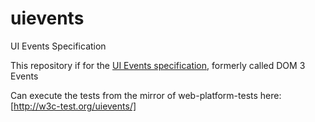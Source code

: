 # uievents
UI Events Specification

This repository if for the [UI Events specification](https://w3c.github.io/uievents/), formerly called DOM 3 Events

Can execute the tests from the mirror of web-platform-tests here: [http://w3c-test.org/uievents/]

